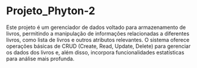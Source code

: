 # Projeto_Phyton-2

Este projeto é um gerenciador de dados voltado para armazenamento de livros, permitindo a manipulação de informações relacionadas a diferentes livros, como lista de livros e outros atributos relevantes. O sistema oferece operações básicas de CRUD (Create, Read, Update, Delete) para gerenciar os dados dos livros e, além disso, incorpora funcionalidades estatísticas para análise mais profunda.